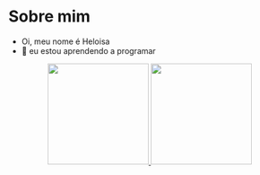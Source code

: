 # Sobre mim
- Oi, meu nome é Heloisa
- 💞️ eu estou aprendendo a programar
<!---
HeloisaGRand/HeloisaGRand is a ✨ special ✨ repository because its `README.md` (this file) appears on your GitHub profile.
You can click the Preview link to take a look at your changes.
--->

<div align="center">
  <a href="https://github.com/HeloisaGRand">
  <img height="180em" src="https://github-readme-stats.vercel.app/api?username=HeloisaGRand&show_icons=true&theme=dracula&include_all_commits=true&count_private=true"/>
  <img height="180em" src="https://github-readme-stats.vercel.app/api/top-langs/?username=HeloisaGRand&layout=compact&langs_count=7&theme=dracula"/>
</div>

